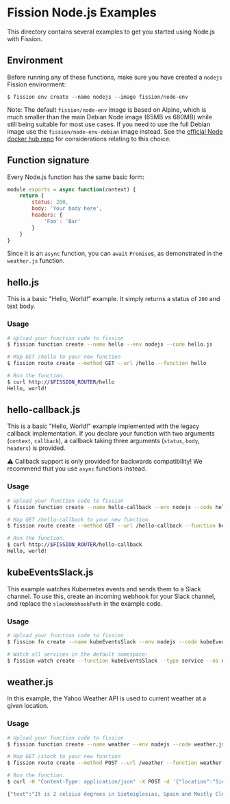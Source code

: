 # Fission Node.js Examples

This directory contains several examples to get you started using Node.js with Fission.

## Environment

Before running any of these functions, make sure you have created a `nodejs` Fission environment:

```
$ fission env create --name nodejs --image fission/node-env
```

Note: The default `fission/node-env` image is based on Alpine, which is much smaller than the main Debian Node image (65MB vs 680MB) while still being suitable for most use cases.
If you need to use the full Debian image use the `fission/node-env-debian` image instead.
See the [official Node docker hub repo](https://hub.docker.com/_/node/) for considerations
relating to this choice.

## Function signature

Every Node.js function has the same basic form:

```javascript
module.exports = async function(context) {
    return {
        status: 200,
        body: 'Your body here',
        headers: {
            'Foo': 'Bar'
        }
    }    
}
```

Since it is an `async` function, you can `await` `Promise`s, as demonstrated in the `weather.js` function.

## hello.js

This is a basic "Hello, World!" example. It simply returns a status of `200` and text body.

### Usage

```bash
# Upload your function code to fission
$ fission function create --name hello --env nodejs --code hello.js

# Map GET /hello to your new function
$ fission route create --method GET --url /hello --function hello

# Run the function.
$ curl http://$FISSION_ROUTER/hello
Hello, world!
```

## hello-callback.js

This is a basic "Hello, World!" example implemented with the legacy callback implementation. If you declare your function with two arguments (`context`, `callback`), a callback taking three arguments (`status`, `body`, `headers`) is provided.

⚠️️ Callback support is only provided for backwards compatibility! We recommend that you use `async` functions instead.

### Usage

```bash
# Upload your function code to fission
$ fission function create --name hello-callback --env nodejs --code hello-callback.js

# Map GET /hello-callback to your new function
$ fission route create --method GET --url /hello-callback --function hello-callback

# Run the function.
$ curl http://$FISSION_ROUTER/hello-callback
Hello, world!
```

## kubeEventsSlack.js

This example watches Kubernetes events and sends them to a Slack channel. To use this, create an incoming webhook for your Slack channel, and replace the `slackWebhookPath` in the example code.

### Usage

```bash
# Upload your function code to fission
$ fission fn create --name kubeEventsSlack --env nodejs --code kubeEventsSlack.js

# Watch all services in the default namespace:
$ fission watch create --function kubeEventsSlack --type service --ns default
```

## weather.js

In this example, the Yahoo Weather API is used to current weather at a given location.

### Usage

```bash
# Upload your function code to fission
$ fission function create --name weather --env nodejs --code weather.js

# Map GET /stock to your new function
$ fission route create --method POST --url /weather --function weather

# Run the function.
$ curl -H "Content-Type: application/json" -X POST -d '{"location":"Sieteiglesias, Spain"}' http://$FISSION_ROUTER/weather

{"text":"It is 2 celsius degrees in Sieteiglesias, Spain and Mostly Clear"}
```
